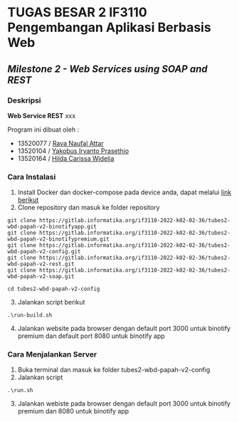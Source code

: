 # TUGAS BESAR 2 IF3110 Pengembangan Aplikasi Berbasis Web
## _Milestone 2 -  Web Services using SOAP and REST_

### **Deskripsi**
**Web Service REST** xxx

Program ini dibuat oleh :
- 13520077 / [Rava Naufal Attar](https://github.com/sivaren)
- 13520104 / [Yakobus Iryanto Prasethio](https://github.com/YakobusIP)
- 13520164 / [Hilda Carissa Widelia](https://github.com/hcarissa)

### **Cara Instalasi**
1. Install Docker dan docker-compose pada device anda, dapat melalui [link berikut](https://docs.docker.com/compose/install/)
2. Clone repository dan masuk ke folder repository
```
git clone https://gitlab.informatika.org/if3110-2022-k02-02-36/tubes2-wbd-papah-v2-binotifyapp.git
git clone https://gitlab.informatika.org/if3110-2022-k02-02-36/tubes2-wbd-papah-v2-binotifypremium.git
git clone https://gitlab.informatika.org/if3110-2022-k02-02-36/tubes2-wbd-papah-v2-config.git
git clone https://gitlab.informatika.org/if3110-2022-k02-02-36/tubes2-wbd-papah-v2-rest.git
git clone https://gitlab.informatika.org/if3110-2022-k02-02-36/tubes2-wbd-papah-v2-soap.git

cd tubes2-wbd-papah-v2-config
```
3. Jalankan script berikut
```
.\run-build.sh

```
4. Jalankan website pada browser dengan default port 3000 untuk binotify premium dan default port 8080 untuk binotify app

### **Cara Menjalankan Server**
1. Buka terminal dan masuk ke folder tubes2-wbd-papah-v2-config
2. Jalankan script 
```
.\run.sh
```
3. Jalankan webiste pada browser dengan default port 3000 untuk binotify premium dan 8080 untuk binotify app
